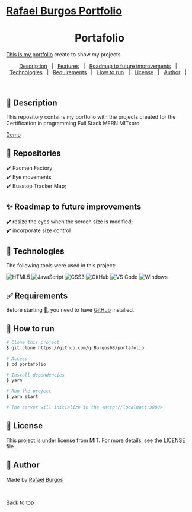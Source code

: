 # [Rafael Burgos Portfolio](https://grburgos68.github.io/portafolio/)

<h1 align="center">Portafolio</h1>

[This is my portfolio](https://grburgos68.github.io/portafolio/) create to show my projects 




<p align="center">
  <a href="#dart-description">Description</a> &#xa0; | &#xa0; 
  <a href="#dart-features">Features</a> &#xa0; | &#xa0; 
  <a href="#sparkles-roadmap-to-future-improvements">Roadmap to future improvements</a> &#xa0; | &#xa0;
  <a href="#rocket-technologies">Technologies</a> &#xa0; | &#xa0;
  <a href="#white_check_mark-requirements">Requirements</a> &#xa0; | &#xa0;
  <a href="#checkered_flag-how-to-run">How to run</a> &#xa0; | &#xa0;
  <a href="#memo-license">License</a> &#xa0; | &#xa0;
  <a href="#memo-author">Author</a> &#xa0; | &#xa0;

</p>

<br>

## :dart: Description ##

This repository contains my portfolio with the projects created for the Certification in programming Full Stack MERN MITxpro


[Demo](https://grburgos68.github.io/portafolio/)


## :dart: Repositories ##

:heavy_check_mark: Pacmen Factory\
:heavy_check_mark: Eye movements\
:heavy_check_mark: Busstop Tracker Map;



## :sparkles: Roadmap to future improvements ##

		  
:heavy_check_mark: resize the eyes when the screen size is modified;\
:heavy_check_mark: incorporate size control


## :rocket: Technologies ##

The following tools were used in this project:

![HTML5](https://img.shields.io/badge/-HTML5-000000?style=flat&logo=html5)
![JavaScript](https://img.shields.io/badge/-JavaScript-000000?style=flat&logo=javascript)
![CSS3](https://img.shields.io/badge/-CSS3-%231572B6?style=flat-square&logo=css3)
![GitHub](https://img.shields.io/badge/-GitHub-181717?style=flat-square&logo=github)
![VS Code](http://img.shields.io/badge/-VS%20Code-007ACC?style=flat-square&logo=visual-studio-code&logoColor=ffffff)
![Windows](http://img.shields.io/badge/-Windows-0078D6?style=flat-square&logo=windows&logoColor=ffffff)

## :white_check_mark: Requirements ##

Before starting :checkered_flag:, you need to have [GitHub](https://img.shields.io/badge/-GitHub-181717?style=flat-square&logo=github) installed.

## :checkered_flag: How to run ##

```bash
# Clone this project
$ git clone https://github.com/grBurgos68/portafolio

# Access
$ cd portafolio

# Install dependencies
$ yarn

# Run the project
$ yarn start

# The server will initialize in the <http://localhost:3000>
```

## :memo: License ##

This project is under license from MIT. For more details, see the [LICENSE](LICENSE.md) file.

## :memo: Author ##

Made  by <a href="https://github.com/grBurgos68/" target="_blank">Rafael Burgos</a>

&#xa0;

<a href="#top">Back to top</a>
